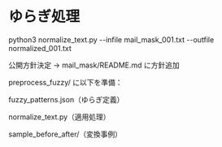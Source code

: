 # ゆらぎ処理


python3 normalize_text.py --infile mail_mask_001.txt --outfile normalized_001.txt


公開方針決定 → mail_mask/README.md に方針追加

preprocess_fuzzy/ に以下を準備：

fuzzy_patterns.json（ゆらぎ定義）

normalize_text.py（適用処理）

sample_before_after/（変換事例）

